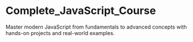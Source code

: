 # Complete_JavaScript_Course
 Master modern JavaScript from fundamentals to advanced concepts with hands-on projects and real-world examples.
